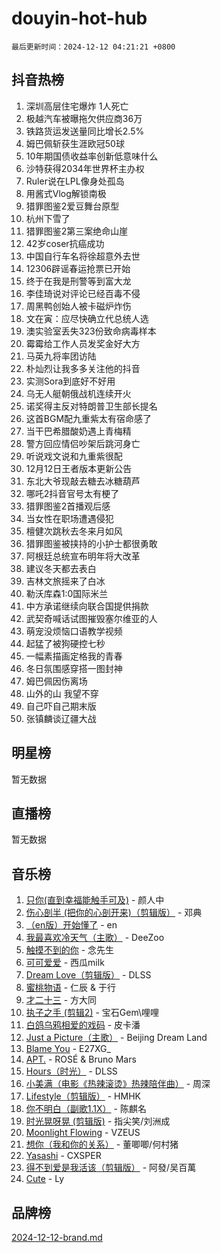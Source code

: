 # douyin-hot-hub

`最后更新时间：2024-12-12 04:21:21 +0800`

## 抖音热榜

1. 深圳高层住宅爆炸 1人死亡
1. 极越汽车被曝拖欠供应商36万
1. 铁路货运发送量同比增长2.5%
1. 姆巴佩斩获生涯欧冠50球
1. 10年期国债收益率创新低意味什么
1. 沙特获得2034年世界杯主办权
1. Ruler说在LPL像身处孤岛
1. 用酱式Vlog解锁南极
1. 猎罪图鉴2爱豆舞台原型
1. 杭州下雪了
1. 猎罪图鉴2第三案绝命山崖
1. 42岁coser抗癌成功
1. 中国自行车名将徐超意外去世
1. 12306辟谣春运抢票已开始
1. 终于在我是刑警等到富大龙
1. 李佳琦说对评论已经百毒不侵
1. 周黑鸭创始人被卡磁炉炸伤
1. 文在寅：应尽快确立代总统人选
1. 澳实验室丢失323份致命病毒样本
1. 霉霉给工作人员发奖金好大方
1. 马英九将率团访陆
1. 朴灿烈让我多多关注他的抖音
1. 实测Sora到底好不好用
1. 乌无人艇朝俄战机连续开火
1. 诺奖得主反对特朗普卫生部长提名
1. 这首BGM配九重紫太有宿命感了
1. 当干巴希腊酸奶遇上青梅精
1. 警方回应情侣吵架后跳河身亡
1. 听说戏文说和九重紫很配
1. 12月12日王者版本更新公告
1. 东北大爷现敲去糖去冰糖葫芦
1. 哪吒2抖音官号太有梗了
1. 猎罪图鉴2首播观后感
1. 当女性在职场遭遇侵犯
1. 檀健次跳秋去冬来月如风
1. 猎罪图鉴被挟持的小护士都很勇敢
1. 阿根廷总统宣布明年将大改革
1. 建议冬天都去表白
1. 吉林文旅摇来了白冰
1. 勒沃库森1:0国际米兰
1. 中方承诺继续向联合国提供捐款
1. 武契奇喊话试图摧毁塞尔维亚的人
1. 萌宠没烦恼口语教学视频
1. 起猛了被狗硬控七秒
1. 一幅素描画定格我的青春
1. 冬日氛围感穿搭一图封神
1. 姆巴佩因伤离场
1. 山外的山 我望不穿
1. 自己吓自己期末版
1. 张镇麟谈辽疆大战

## 明星榜

暂无数据

## 直播榜

暂无数据

## 音乐榜

1. [只你(直到幸福能触手可及)](https://sf5-hl-cdn-tos.douyinstatic.com/obj/tos-cn-ve-2774/o0lBkRDzFTeaVSUz3ZZSCBVtZ5DIMQGfgmEAuE) - 颜人中
1. [伤心剖半 (把你的心剖开来)（剪辑版）](https://sf5-hl-cdn-tos.douyinstatic.com/obj/tos-cn-ve-2774/oE3a4kLafIGYPYIFXlEAefIrO0MvzyEDgbuTmC) - 邓典
1. [（en版）开始懂了](https://sf5-hl-cdn-tos.douyinstatic.com/obj/tos-cn-ve-2774/ow9G4MKH32zBIDHGvNiTAimWsAJB5QxhCIfIME) - en
1. [我最喜欢冷天气（主歌）](https://sf5-hl-cdn-tos.douyinstatic.com/obj/tos-cn-ve-2774/ogd10efzCApmGsmwZRmIKrEMfCZLg7MycZu3ew) - DeeZoo
1. [触摸不到的你](https://sf5-hl-cdn-tos.douyinstatic.com/obj/tos-cn-ve-2774/oUBR0G6KDYpIwoshClFdQfZDNBfTnrBQE7gXtN) - 念先生
1. [可可爱爱](https://sf5-hl-cdn-tos.douyinstatic.com/obj/tos-cn-ve-2774/0deb1e75aea643b9927ba26aaafa29dd) - 西瓜milk
1. [Dream Love（剪辑版）](https://sf5-hl-cdn-tos.douyinstatic.com/obj/tos-cn-ve-2774/oUn3DKyIgBFIsCFZmAMM8qSJyMtlgLfoPqyDEe) - DLSS
1. [蜜桃物语](https://sf5-hl-cdn-tos.douyinstatic.com/obj/tos-cn-ve-2774/oIhOSCZtIACtYU4XQkngiW9kCBfVD1Fz9IYeqL) - 仁辰 & 于行
1. [才二十三](https://sf5-hl-cdn-tos.douyinstatic.com/obj/tos-cn-ve-2774/okABdOmMEBYDDBvkgYQ5JfEqFtCZvQxf4aRjDI) - 方大同
1. [执子之手 (剪辑2)](https://sf5-hl-cdn-tos.douyinstatic.com/obj/tos-cn-ve-2774/oUoZLQjCc31XzqsBnBQUNgeKtYPBcgbFDwtfcu) - 宝石Gem\哩哩
1. [白鸽乌鸦相爱的戏码](https://sf5-hl-cdn-tos.douyinstatic.com/obj/tos-cn-ve-2774/oMVVEf6eDAOmFtNtCsEqKpIorBDM8Nkg6TZRqC) - 皮卡潘
1. [Just a Picture（主歌）](https://sf5-hl-cdn-tos.douyinstatic.com/obj/tos-cn-ve-2774/oc0usFBZCDnAGbtQig7oCaDsQfCYjcAEfWYQkF) - Beijing Dream Land
1. [Blame You](https://sf5-hl-cdn-tos.douyinstatic.com/obj/tos-cn-ve-2774/oAceIDVL0BC2DJC0Qwi8AZnQAtBgZBbMMpfdzi) - E27XG_
1. [APT.](https://sf5-hl-cdn-tos.douyinstatic.com/obj/tos-cn-ve-2774/ooHxBnfDQIxBZontIlGfpTy5PBxCgEccFO1OMg) - ROSÉ & Bruno Mars
1. [Hours（时光）](https://sf5-hl-cdn-tos.douyinstatic.com/obj/tos-cn-ve-2774/oES9g0DgeYmDFDVCLNfBZZsnLvGF4utxCEAm1Q) - DLSS
1. [小美满（电影《热辣滚烫》热辣陪伴曲）](https://sf5-hl-cdn-tos.douyinstatic.com/obj/tos-cn-ve-2774/o0GAn2lSgfZIDUgtevCGDQYnFg4CwnrBaxbTZL) - 周深
1. [Lifestyle（剪辑版）](https://sf3-cdn-tos.douyinstatic.com/obj/tos-cn-ve-2774/owfqGgjwG3V5lCLaAIezFMeg3LtuKNBaZKgzPV) - HMHK
1. [你不明白（副歌1.1X）](https://sf3-cdn-tos.douyinstatic.com/obj/tos-cn-ve-2774/o4LBQK7fIoonFBCeIzPNZvHDgEDtQ2ErnrKvM1) - 陈麒名
1. [时光晃呀晃 (剪辑版)](https://sf5-hl-cdn-tos.douyinstatic.com/obj/tos-cn-ve-2774/o8ACeQem3gwI1x3GIYGAfKG0LJebKFRJDwRwyW) - 指尖笑/刘洲成
1. [Moonlight Flowing](https://sf5-hl-cdn-tos.douyinstatic.com/obj/tos-cn-ve-2774/oopZsCtRnQgOhEYmv9FfBBgwmeaQmWQQZED9tN) - VZEUS
1. [想你（我和你的关系）](https://sf5-hl-cdn-tos.douyinstatic.com/obj/tos-cn-ve-2774/o8QxhcOBDYYX0zqKCjFVQXZ3RBffnRBQEogitG) - 董唧唧/何村猪
1. [Yasashi](https://sf5-hl-cdn-tos.douyinstatic.com/obj/tos-cn-ve-2774/oEIqAlutRBGQZgZf2VMCuFEBmaD2bgJG6fCQaQ) - CXSPER
1. [得不到爱是我活该（剪辑版）](https://sf5-hl-cdn-tos.douyinstatic.com/obj/tos-cn-ve-2774/os0cIhiBc3fAa9kPjzM5WTrMggiK3sBnZDAwpQ) - 阿發/吴百萬
1. [Cute](https://sf5-hl-cdn-tos.douyinstatic.com/obj/tos-cn-ve-2774/o4IbIzHWKAAB4wsS5qMBRiiAlEBGTpQRNfFvuo) - Ly

## 品牌榜

[2024-12-12-brand.md](2024-12-12-brand.md)
